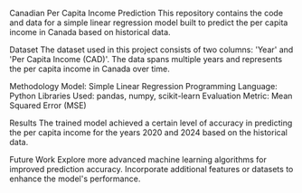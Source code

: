 Canadian Per Capita Income Prediction
This repository contains the code and data for a simple linear regression model built to predict the per capita income in Canada based on historical data.

Dataset
The dataset used in this project consists of two columns: 'Year' and 'Per Capita Income (CAD)'. The data spans multiple years and represents the per capita income in Canada over time.

Methodology
Model: Simple Linear Regression
Programming Language: Python
Libraries Used: pandas, numpy, scikit-learn
Evaluation Metric: Mean Squared Error (MSE)

Results
The trained model achieved a certain level of accuracy in predicting the per capita income for the years 2020 and 2024 based on the historical data.

Future Work
Explore more advanced machine learning algorithms for improved prediction accuracy.
Incorporate additional features or datasets to enhance the model's performance.
